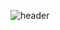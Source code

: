 ![header](https://capsule-render.vercel.app/api?type=venom&color=gradient&customColorList=0,2,2,5,30&height=200&text=Hye's%20Github!&fontAlign=60&capsule_render&animation=blink)
